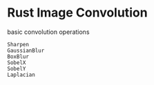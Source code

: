# Rust Image Convolution

basic convolution operations

```
Sharpen
GaussianBlur
BoxBlur
SobelX
SobelY
Laplacian
```